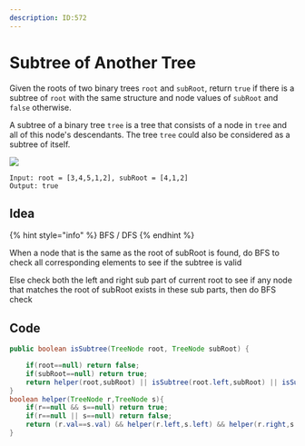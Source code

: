 ```yaml
---
description: ID:572
---
```


# Subtree of Another Tree

Given the roots of two binary trees `root` and `subRoot`, return `true` if there is a subtree of `root` with the same structure and node values of `subRoot` and `false` otherwise.

A subtree of a binary tree `tree` is a tree that consists of a node in `tree` and all of this node's descendants. The tree `tree` could also be considered as a subtree of itself.

![](https://assets.leetcode.com/uploads/2021/04/28/subtree1-tree.jpg)

```
Input: root = [3,4,5,1,2], subRoot = [4,1,2]
Output: true
```

## Idea

{% hint style="info" %}
BFS / DFS
{% endhint %}

When a node that is the same as the root of subRoot is found, do BFS to check all corresponding elements to see if the subtree is valid

Else check both the left and right sub part of current root to see if any node that matches the root of subRoot exists in these sub parts, then do BFS check

## Code

```java
public boolean isSubtree(TreeNode root, TreeNode subRoot) {

    if(root==null) return false;
    if(subRoot==null) return true;
    return helper(root,subRoot) || isSubtree(root.left,subRoot) || isSubtree(root.right,subRoot);
}
boolean helper(TreeNode r,TreeNode s){
    if(r==null && s==null) return true;
    if(r==null || s==null) return false;
    return (r.val==s.val) && helper(r.left,s.left) && helper(r.right,s.right);
}   
```
